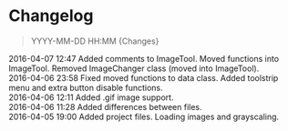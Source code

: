 # Changelog
> YYYY-MM-DD HH:MM {Changes}

2016-04-07 12:47 Added comments to ImageTool. Moved functions into ImageTool. Removed ImageChanger class (moved into ImageTool).  
2016-04-06 23:58 Fixed moved functions to data class. Added toolstrip menu and extra button disable functions.  
2016-04-06 12:11 Added .gif image support.  
2016-04-06 11:28 Added differences between files.  
2016-04-05 19:00 Added project files. Loading images and grayscaling.  
